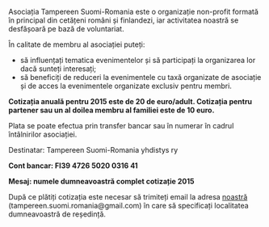 <p>Asociația Tampereen Suomi-Romania este o organizație non-profit formată în principal din cetățeni români și finlandezi, iar activitatea noastră se desfășoară pe bază de voluntariat.</p>

În calitate de membru al asociației puteți:
<ul>
<li>să influențați tematica evenimentelor și să participați la organizarea lor dacă sunteți interesați;
</li>
<li>să beneficiți de reduceri la evenimentele cu taxă organizate de asociație și de acces la evenimentele organizate exclusiv pentru membri.
</li>
</ul>

<p><strong>Cotizația anuală pentru 2015 este de 20 de euro/adult. Cotizația pentru partener sau un al doilea membru al familiei este de 10 euro.</strong></p>

<p>Plata se poate efectua prin transfer bancar sau în numerar în cadrul întâlnirilor asociației.</p>

<p>Destinatar: Tampereen Suomi-Romania yhdistys ry</p>

<p><strong>Cont bancar: FI39 4726 5020 0316 41</strong></p>

<p><strong>Mesaj: numele dumneavoastră complet cotizație 2015</strong></p>

<p>După ce plătiți cotizația este necesar să trimiteți email la adresa <a href="mailto:tampereen.suomi.romania@gmail.com">noastră</a> (tampereen.suomi.romania@gmail.com) în care să specificați localitatea dumneavoastră de reședință.</p>
